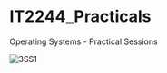 # IT2244_Practicals
Operating Systems - Practical Sessions

![3SS1](https://github.com/user-attachments/assets/938b722e-0163-4d1a-8a74-64a7257c9a5a)
